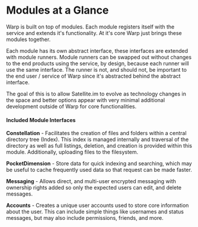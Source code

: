 # Modules at a Glance

Warp is built on top of modules. Each module registers itself with the service and extends it's functionality. At it's core Warp just brings these modules together.

Each module has its own abstract interface, these interfaces are extended with module runners. Module runners can be swapped out without changes to the end products using the service, by design, because each runner will use the same interface. The runner is not, and should not, be important to the end user / service of Warp since it's abstracted behind the abstract interface.

The goal of this is to allow Satellite.im to evolve as technology changes in the space and better options appear with very minimal additional development outside of Warp for core functionalities.

#### Included Module Interfaces

**Constellation** - Facilitates the creation of files and folders within a central directory tree (Index). This 
index is managed internally and traversal of the directory as well as full listings, deletion, and creation is provided within this module. Additionally, uploading files to the filesystem.

**PocketDimension** - Store data for quick indexing and searching, which may be useful to cache frequently used data 
so that request can be made faster.

**Messaging** - Allows direct, and multi-user encrypted messaging with ownership rights added so only the expected users can edit, and delete messages. 

**Accounts** - Creates a unique user accounts used to store core information about the user. This can include simple things like usernames and status messages, but may also include permissions, friends, and more.